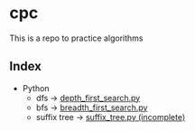 # cpc

This is a repo to practice algorithms

## Index

* Python
  * dfs -> [depth_first_search.py](https://github.com/Kireck211/cpc/blob/main/depth_first_search.py)
  * bfs -> [breadth_first_search.py](https://github.com/Kireck211/cpc/blob/main/breadth_first_search.py)
  * suffix tree -> [suffix_tree.py (incomplete)](https://github.com/Kireck211/cpc/blob/main/suffix_tree.py)
